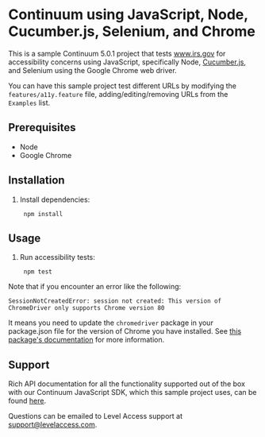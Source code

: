# Continuum using JavaScript, Node, Cucumber.js, Selenium, and Chrome

This is a sample Continuum 5.0.1 project that tests www.irs.gov for accessibility concerns using JavaScript, specifically Node, [Cucumber.js](https://github.com/cucumber/cucumber-js), and Selenium using the Google Chrome web driver.

You can have this sample project test different URLs by modifying the `features/a11y.feature` file, adding/editing/removing URLs from the `Examples` list.

## Prerequisites
* Node
* Google Chrome

## Installation
1. Install dependencies:

        npm install

## Usage
1. Run accessibility tests:

        npm test
        
Note that if you encounter an error like the following:

    SessionNotCreatedError: session not created: This version of ChromeDriver only supports Chrome version 80

It means you need to update the `chromedriver` package in your package.json file for the version of Chrome you have installed.
See [this package's documentation](https://www.npmjs.com/package/chromedriver) for more information.

## Support
Rich API documentation for all the functionality supported out of the box with our Continuum JavaScript SDK, which this sample project uses, can be found [here](https://tools.levelaccess.net/continuum/docs/latest/jsdoc/index.html).

Questions can be emailed to Level Access support at support@levelaccess.com.

